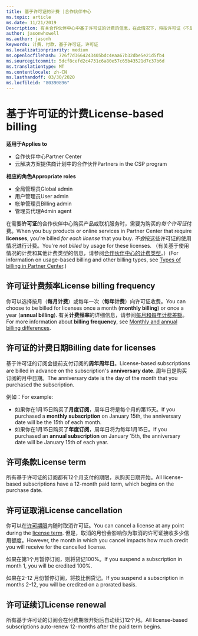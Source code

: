 ```yaml
---
title: 基于许可证的计费 |合作伙伴中心
ms.topic: article
ms.date: 11/21/2019
Description: 有关合作伙伴中心中基于许可证的计费的信息，在此情况下，将按许可证（不是许可证使用情况）计费。
author: jasonwhowell
ms.author: jasonh
keywords: 计费，付款，基于许可证，许可证
ms.localizationpriority: medium
ms.openlocfilehash: 726f7d3664243405bdc4eaa67b32dbe5e21d5fb4
ms.sourcegitcommit: 5dcf8cefd2c4731c6a80e57c65b43521d7c37b6d
ms.translationtype: MT
ms.contentlocale: zh-CN
ms.lasthandoff: 03/30/2020
ms.locfileid: "80390896"
---
```

# <a name="license-based-billing"></a><span data-ttu-id="4b121-104">基于许可证的计费</span><span class="sxs-lookup"><span data-stu-id="4b121-104">License-based billing</span></span>

<span data-ttu-id="4b121-105">**适用于**</span><span class="sxs-lookup"><span data-stu-id="4b121-105">**Applies to**</span></span>

- <span data-ttu-id="4b121-106">合作伙伴中心</span><span class="sxs-lookup"><span data-stu-id="4b121-106">Partner Center</span></span>
- <span data-ttu-id="4b121-107">云解决方案提供商计划中的合作伙伴</span><span class="sxs-lookup"><span data-stu-id="4b121-107">Partners in the CSP program</span></span>

<span data-ttu-id="4b121-108">**相应的角色**</span><span class="sxs-lookup"><span data-stu-id="4b121-108">**Appropriate roles**</span></span>
-   <span data-ttu-id="4b121-109">全局管理员</span><span class="sxs-lookup"><span data-stu-id="4b121-109">Global admin</span></span>
-   <span data-ttu-id="4b121-110">用户管理员</span><span class="sxs-lookup"><span data-stu-id="4b121-110">User admin</span></span>
-   <span data-ttu-id="4b121-111">帐单管理员</span><span class="sxs-lookup"><span data-stu-id="4b121-111">Billing admin</span></span>
-   <span data-ttu-id="4b121-112">管理员代理</span><span class="sxs-lookup"><span data-stu-id="4b121-112">Admin agent</span></span>

<span data-ttu-id="4b121-113">在需要**许可证**的合作伙伴中心购买产品或联机服务时，需要为购买的*每个许可证*付费。</span><span class="sxs-lookup"><span data-stu-id="4b121-113">When you buy products or online services in Partner Center that require **licenses**, you’re billed *for each license* that you buy.</span></span> <span data-ttu-id="4b121-114">*不会*按这些许可证的使用情况进行计费。</span><span class="sxs-lookup"><span data-stu-id="4b121-114">You're *not billed* by usage for these licenses.</span></span> <span data-ttu-id="4b121-115">（有关基于使用情况的计费和其他计费类型的信息，请参阅[合作伙伴中心的计费类型](billing-different-types.md)。）</span><span class="sxs-lookup"><span data-stu-id="4b121-115">(For information on usage-based billing and other billing types, see [Types of billing in Partner Center](billing-different-types.md).)</span></span>

## <a name="license-billing-frequency"></a><span data-ttu-id="4b121-116">许可证计费频率</span><span class="sxs-lookup"><span data-stu-id="4b121-116">License billing frequency</span></span>

<span data-ttu-id="4b121-117">你可以选择按月（**每月计费**）或每年一次（**每年计费**）向许可证收费。</span><span class="sxs-lookup"><span data-stu-id="4b121-117">You can choose to be billed for licenses once a month (**monthly billing**) or once a year (**annual billing**).</span></span> <span data-ttu-id="4b121-118">有关**计费频率**的详细信息，请参阅[每月和每年计费差额](billing-annual-monthly.md)。</span><span class="sxs-lookup"><span data-stu-id="4b121-118">For more information about **billing frequency**, see [Monthly and annual billing differences](billing-annual-monthly.md).</span></span>

## <a name="billing-date-for-licenses"></a><span data-ttu-id="4b121-119">许可证的计费日期</span><span class="sxs-lookup"><span data-stu-id="4b121-119">Billing date for licenses</span></span>

<span data-ttu-id="4b121-120">基于许可证的订阅会提前支付订阅的**周年周年日**。</span><span class="sxs-lookup"><span data-stu-id="4b121-120">License-based subscriptions are billed in advance on the subscription's **anniversary date**.</span></span> <span data-ttu-id="4b121-121">周年日是购买订阅的月中日期。</span><span class="sxs-lookup"><span data-stu-id="4b121-121">The anniversary date is the day of the month that you purchased the subscription.</span></span>

<span data-ttu-id="4b121-122">例如：</span><span class="sxs-lookup"><span data-stu-id="4b121-122">For example:</span></span>

- <span data-ttu-id="4b121-123">如果你在1月15日购买了**月度订阅**，周年日将是每个月的第15天。</span><span class="sxs-lookup"><span data-stu-id="4b121-123">If you purchased a **monthly subscription** on January 15th, the anniversary date will be the 15th of each month.</span></span>
- <span data-ttu-id="4b121-124">如果你在1月15日购买了**年度订阅**，周年日将为每年1月15日。</span><span class="sxs-lookup"><span data-stu-id="4b121-124">If you purchased an **annual subscription** on January 15th, the anniversary date will be January 15th of each year.</span></span>

## <a name="license-term"></a><span data-ttu-id="4b121-125">许可条款</span><span class="sxs-lookup"><span data-stu-id="4b121-125">License term</span></span>

<span data-ttu-id="4b121-126">所有基于许可证的订阅都有12个月支付的期限，从购买日期开始。</span><span class="sxs-lookup"><span data-stu-id="4b121-126">All license-based subscriptions have a 12-month paid term, which begins on the purchase date.</span></span>

## <a name="license-cancellation"></a><span data-ttu-id="4b121-127">许可证取消</span><span class="sxs-lookup"><span data-stu-id="4b121-127">License cancellation</span></span>

<span data-ttu-id="4b121-128">你可以在[许可期限](#license-term)内随时取消许可证。</span><span class="sxs-lookup"><span data-stu-id="4b121-128">You can cancel a license at any point during the [license term](#license-term).</span></span> <span data-ttu-id="4b121-129">但是，取消的月份会影响你为取消的许可证接收多少信用额度。</span><span class="sxs-lookup"><span data-stu-id="4b121-129">However, the month in which you cancel impacts how much credit you will receive for the cancelled license.</span></span>

<span data-ttu-id="4b121-130">如果在第1个月暂停订阅，则将贷记100%。</span><span class="sxs-lookup"><span data-stu-id="4b121-130">If you suspend a subscription in month 1, you will be credited 100%.</span></span>

<span data-ttu-id="4b121-131">如果在2-12 月份暂停订阅，将按比例贷记。</span><span class="sxs-lookup"><span data-stu-id="4b121-131">If you suspend a subscription in months 2-12, you will be credited on a prorated basis.</span></span>

## <a name="license-renewal"></a><span data-ttu-id="4b121-132">许可证续订</span><span class="sxs-lookup"><span data-stu-id="4b121-132">License renewal</span></span>

<span data-ttu-id="4b121-133">所有基于许可证的订阅会在付费期限开始后自动续订12个月。</span><span class="sxs-lookup"><span data-stu-id="4b121-133">All license-based subscriptions auto-renew 12-months after the paid term begins.</span></span>
